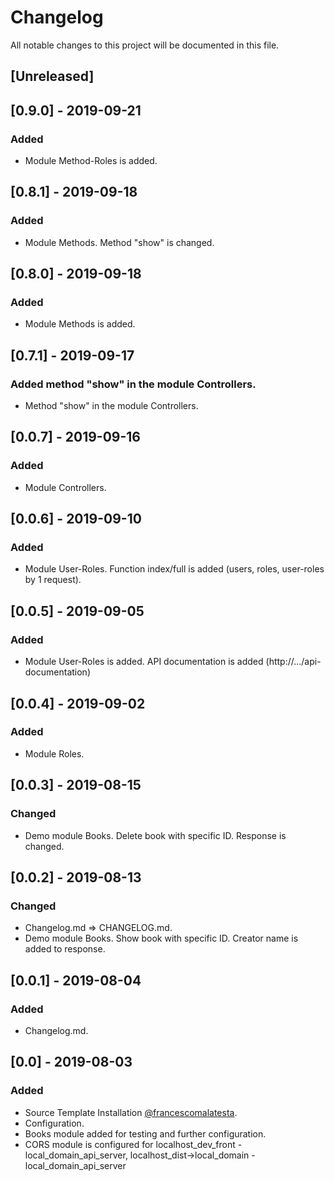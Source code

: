 # Changelog
All notable changes to this project will be documented in this file.

## [Unreleased]

## [0.9.0] - 2019-09-21
### Added
- Module Method-Roles is added. 

## [0.8.1] - 2019-09-18
### Added
- Module Methods. Method "show" is changed. 

## [0.8.0] - 2019-09-18
### Added
- Module Methods is added. 

## [0.7.1] - 2019-09-17
### Added method "show" in the module Controllers.
- Method "show" in the module Controllers. 

## [0.0.7] - 2019-09-16
### Added
- Module Controllers. 

## [0.0.6] - 2019-09-10
### Added
- Module User-Roles. Function index/full is added (users, roles, user-roles by 1 request).

## [0.0.5] - 2019-09-05
### Added
- Module User-Roles is added. API documentation is added (http://.../api-documentation)

## [0.0.4] - 2019-09-02
### Added
- Module Roles.

## [0.0.3] - 2019-08-15
### Changed
- Demo module Books. Delete book with specific ID. Response is changed.

## [0.0.2] - 2019-08-13
### Changed
- Changelog.md => CHANGELOG.md.
- Demo module Books. Show book with specific ID. Creator name is added to response.

## [0.0.1] - 2019-08-04
### Added
- Changelog.md.

## [0.0] - 2019-08-03
### Added
- Source Template Installation [@francescomalatesta](https://github.com/francescomalatesta/laravel-api-boilerplate-jwt?source=post_page---------------------------).
- Configuration.
- Books module added for testing and further configuration.
- CORS module is configured for localhost_dev_front - local_domain_api_server, localhost_dist->local_domain - local_domain_api_server

